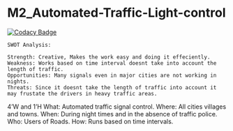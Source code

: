 # M2_Automated-Traffic-Light-control

[![Codacy Badge](https://app.codacy.com/project/badge/Grade/b5cfc0803f194e3bb7eb10e6a7a1c03d)](https://www.codacy.com/gh/MNVS10/M2_Automated-Traffic-Light-control/dashboard?utm_source=github.com&amp;utm_medium=referral&amp;utm_content=MNVS10/M2_Automated-Traffic-Light-control&amp;utm_campaign=Badge_Grade)




    SWOT Analysis:
	
	Strength: Creative, Makes the work easy and doing it effeciently.
	Weakness: Works based on time interval doesnt take into account the length of traffic.
	Opportunities: Many signals even in major cities are not working in nights.
	Threats: Since it doesnt take the length of traffic into account it may frustate the drivers in heavy traffic areas.

4’W and 1’H
What: Automated traffic signal control.
Where: All cities villages and towns.
When: During night times and in the absence of traffic police.
Who: Users of Roads.
How: Runs based on time intervals.
